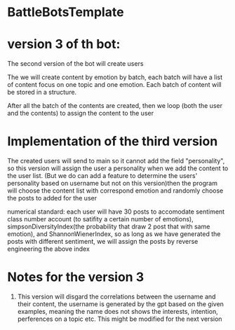 # BattleBotsTemplate

# version 3 of th bot:
The second version of the bot will create users 

The we will create content by emotion by batch, each batch will have a list of content focus on one topic and one emotion. Each batch of content will be stored in a structure. 

After all the batch of the contents are created, then we loop (both the user and the contents) to assign the content to the user

# Implementation of the third version
The created users will send to main so it cannot add the field "personality", so this version will assign the user a personality when we add the content to the user list. (But we do can add a feature to determine the users' personality based on username but not on this version)then the program will choose the content list with correspond emotion and randomly choose the posts to added for the user


numerical standard: each user will have 30 posts to accomodate sentiment class number account (to satifity a certain number of emotions), simpsonDiversityIndex(the probability that draw 2 post that with same emotion), and ShannonWienerIndex,
so as long as we have generated the posts with different sentiment, we will assign the posts by reverse engineering the above index 



# Notes for the version 3
1. This version will disgard the correlations between the username and their content, the username is generated by the gpt based on the given examples, meaning the name does not shows the interests, intention, perferences on a topic etc. This might be modified for the next version

